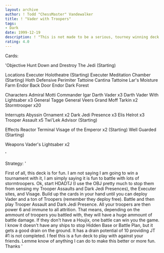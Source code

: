 ```yaml
---
layout: archive
author: ! Todd "ChessMaster" Vandewalker
title: ! "Vader with Troopers"
tags:
- Dark
date: 1999-12-19
description: ! "This is not made to be a serious, tourney winning deck. It is meant to be fun with your friends. I realize it's not the best and has weaknesses, but it's fun to play and can win battles causing massive force loss."
rating: 4.0
---
```

Cards: 

'Objective
Hunt Down and Drestroy The Jedi (Starting)

Locations
Executer Holotheatre (Starting)
Executer Meditation Chamber (Starting)
Hoth Defensive Perimiter
Tattoine Cantina
Tattoine Lar's Moisture Farm
Endor Back Door
Endor Dark Forest

Characters
Admiral Motti
Commander Igar
Darth Vader x3
Darth Vader With Lightsaber x3
General Tagge
General Veers
Grand Moff Tarkin x2
Stormtrooper x20

Interrupts
Abyssin Ornament x2
Dark Jedi Presence x3
Elis Helrot x3
Trooper Assault x5
Twi'Lek Advisor (Starting)

Effects
Reactor Terminal
Visage of the Emperor x2 (Starting)
Well Guarded (Starting)

Weapons
Vader's Lightsaber x2


'

Strategy: '

First of all, this deck is for fun. I am not saying I am going to win a tournament with it, I am simply saying it is fun to battle with lots of stormtroopers. Ok, start HDADTJ (I use the OBJ pretty much to stop them from sensing my Trooper Assaults and Dark Jedi Presences), the Executer sites, and Visage. Build up the cards in your hand until you can deploy Vader and a ton of Troopers (remember they deploy free). Battle and then play Trooper Assault and Dark Jedi Presence. All your troopers are then power 6 and immune to all attrition. That means, depending on the ammount of troopers you battled with, they will have a huge ammount of battle damage. If they don't have a Houjix, one battle can win you the game. I know it doesn't have any ships to stop Hidden Base or Battle Plan, but it gets a good drain on the ground. It has a drain potential of 10 providing JT #1 is not completed. I feel this is a fun deck to play with against your friends. Lemme know of anything I can do to make this better or more fun. Thanks '